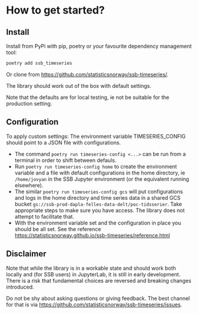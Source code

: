 # How to get started?

## Install 

Install from PyPi with pip, poetry or your favourite dependency management tool:

````python
poetry add ssb_timeseries
````

Or clone from https://github.com/statisticsnorway/ssb-timeseries/.

The library should work out of the box with default settings. 

Note that the defaults are for local testing, ie not be suitable for the production setting.

## Configuration

To apply custom settings: The environment variable TIMESERIES_CONFIG should point to a JSON file with configurations.
- The command `poetry run timeseries-config <...>` can be run from a terminal in order to shift between defauls.
- Run `poetry run timeseries-config home` to create the environment variable and a file with default configurations in the home directory, ie `/home/jovyan` in the SSB Jupyter environment (or the equivalent running elsewhere).
- The similar `poetry run timeseries-config gcs` will put configurations and logs in the home directory and time series data in a shared GCS bucket `gs://ssb-prod-dapla-felles-data-delt/poc-tidsserier`. Take appropriate steps to make sure you have access. The library does not attempt to facilitate that.
- With the environment variable set and the configuration in place you should be all set. See the reference https://statisticsnorway.github.io/ssb-timeseries/reference.html

## Disclaimer

Note that while the library is in a workable state and should work both locally and (for SSB users) in JupyterLab, it is still in early development. There is a risk that fundamental choices are reversed and breaking changes introduced.

Do not be shy about asking questions or giving feedback. The best channel for that is via https://github.com/statisticsnorway/ssb-timeseries/issues.